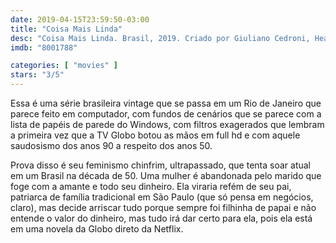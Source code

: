 ```yaml
---
date: 2019-04-15T23:59:50-03:00
title: "Coisa Mais Linda"
desc: "Coisa Mais Linda. Brasil, 2019. Criado por Giuliano Cedroni, Heather Roth. Com Maria Casadevall, Pathy Dejesus, Fernanda Vasconcellos."
imdb: "8001788"

categories: [ "movies" ]
stars: "3/5"
---
```

Essa é uma série brasileira vintage que se passa em um Rio de Janeiro que parece feito em computador, com fundos de cenários que se parece com a lista de papéis de parede do Windows, com filtros exagerados que lembram a primeira vez que a TV Globo botou as mãos em full hd e com aquele saudosismo dos anos 90 a respeito dos anos 50.

Prova disso é seu feminismo chinfrim, ultrapassado, que tenta soar atual em um Brasil na década de 50. Uma mulher é abandonada pelo marido que foge com a amante e todo seu dinheiro. Ela viraria refém de seu pai, patriarca de família tradicional em São Paulo (que só pensa em negócios, claro), mas decide arriscar tudo porque sempre foi filhinha de papai e não entende o valor do dinheiro, mas tudo irá dar certo para ela, pois ela está em uma novela da Globo direto da Netflix.
